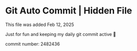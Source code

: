 # Git Auto Commit | Hidden File

This file was added Feb 12, 2025

Just for fun and keeping my daily git commit active 🤪

commit number: 2482436
